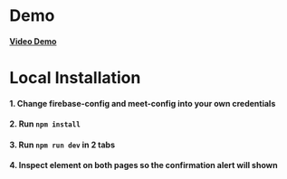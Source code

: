 # Demo
#### [Video Demo](https://drive.google.com/file/d/14ov6bOgoFFxAIA64WHBErIVCmiWavUx3/view?usp=sharing)
# Local Installation

#### 1. Change firebase-config and meet-config into your own credentials

#### 2. Run `npm install`

#### 3. Run `npm run dev` in 2 tabs

#### 4. Inspect element on both pages so the confirmation alert will shown
